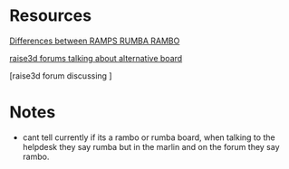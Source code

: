 # Resources


[Differences between RAMPS RUMBA RAMBO](https://hackaday.com/2013/09/06/3d-printering-electronics-boards/)

[raise3d forums talking about alternative board](https://forum.raise3d.com/viewtopic.php?t=8612)


[raise3d forum discussing ]






# Notes


* cant tell currently if its a rambo or rumba board, when talking to the helpdesk they say rumba but in the marlin and on the forum they say rambo.


